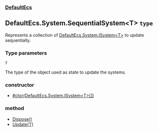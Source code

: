 ### [DefaultEcs](./DefaultEcs.md 'DefaultEcs')
## DefaultEcs.System.SequentialSystem&lt;T&gt; `type`
Represents a collection of [DefaultEcs.System.ISystem&lt;T&gt;](./DefaultEcs-System-ISystem-T-.md 'DefaultEcs.System.ISystem&lt;T&gt;') to update sequentially.
### Type parameters

<a name='DefaultEcs-System-SequentialSystem-T--T'></a>
`T`

The type of the object used as state to update the systems.
### constructor
- [#ctor(DefaultEcs.System.ISystem&lt;T&gt;[])](./DefaultEcs-System-SequentialSystem-T---ctor(DefaultEcs-System-ISystem-T---).md 'DefaultEcs.System.SequentialSystem&lt;T&gt;.#ctor(DefaultEcs.System.ISystem&lt;T&gt;[])')
### method
- [Dispose()](./DefaultEcs-System-SequentialSystem-T--Dispose().md 'DefaultEcs.System.SequentialSystem&lt;T&gt;.Dispose()')
- [Update(T)](./DefaultEcs-System-SequentialSystem-T--Update(T).md 'DefaultEcs.System.SequentialSystem&lt;T&gt;.Update(T)')
